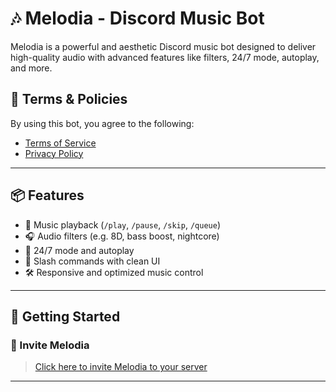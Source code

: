 # 🎶 Melodia - Discord Music Bot

Melodia is a powerful and aesthetic Discord music bot designed to deliver high-quality audio with advanced features like filters, 24/7 mode, autoplay, and more.

## 📜 Terms & Policies

By using this bot, you agree to the following:

- [Terms of Service](https://elrix404.github.io/Melodia/tos.md)
- [Privacy Policy](https://elrix404.github.io/Melodia/privacy.md)

---

## 📦 Features

- 🎵 Music playback (`/play`, `/pause`, `/skip`, `/queue`)
- 🎧 Audio filters (e.g. 8D, bass boost, nightcore)
- 📡 24/7 mode and autoplay
- 🧾 Slash commands with clean UI
- 🛠️ Responsive and optimized music control

---

## 🚀 Getting Started

### 🔗 Invite Melodia

> [Click here to invite Melodia to your server](https://discord.com/oauth2/authorize?client_id=1401188010992861184)

---
